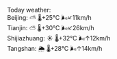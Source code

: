 Today weather:  
Beijing: ⛅️  🌡️+25°C 🌬️↙11km/h  
Tianjin: ⛅️  🌡️+30°C 🌬️↙26km/h  
Shijiazhuang: ☀️   🌡️+32°C 🌬️↑12km/h  
Tangshan: 🌦   🌡️+28°C 🌬️↑14km/h  
